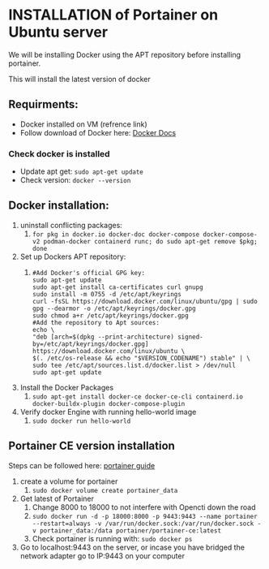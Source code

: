 # INSTALLATION of Portainer on Ubuntu server
We will be installing Docker using the APT repository before installing portainer.

This will install the latest version of docker 

## Requirments: 
- Docker installed on VM (refrence link)
- Follow download of Docker here: [Docker Docs](https://docs.docker.com/engine/install/ubuntu/)

### Check docker is installed
- Update apt get: `sudo apt-get update`
- Check version: `docker --version`

## Docker installation:
1. uninstall conflicting packages: 
   1. `for pkg in docker.io docker-doc docker-compose docker-compose-v2 podman-docker containerd runc; do sudo apt-get remove $pkg; done`
2. Set up Dockers APT repository:
   1. ```
      #Add Docker's official GPG key:
      sudo apt-get update
      sudo apt-get install ca-certificates curl gnupg
      sudo install -m 0755 -d /etc/apt/keyrings
      curl -fsSL https://download.docker.com/linux/ubuntu/gpg | sudo gpg --dearmor -o /etc/apt/keyrings/docker.gpg
      sudo chmod a+r /etc/apt/keyrings/docker.gpg
      #Add the repository to Apt sources:
      echo \
      "deb [arch=$(dpkg --print-architecture) signed-by=/etc/apt/keyrings/docker.gpg] https://download.docker.com/linux/ubuntu \
      $(. /etc/os-release && echo "$VERSION_CODENAME") stable" | \
      sudo tee /etc/apt/sources.list.d/docker.list > /dev/null
      sudo apt-get update
      ```
3. Install the Docker Packages
   1. `sudo apt-get install docker-ce docker-ce-cli containerd.io docker-buildx-plugin docker-compose-plugin`
4. Verify docker Engine with running hello-world image
   1. `sudo docker run hello-world`

## Portainer CE version installation 
Steps can be followed here: [portainer guide](https://docs.portainer.io/start/install-ce/server/docker/linux)
1. create a volume for portainer
   1. `sudo docker volume create portainer_data`
2. Get latest of Portainer 
   1. Change 8000 to 18000 to not interfere with Opencti down the road
   2. `sudo docker run -d -p 18000:8000 -p 9443:9443 --name portainer --restart=always -v /var/run/docker.sock:/var/run/docker.sock -v portainer_data:/data portainer/portainer-ce:latest`
   3. Check portainer is running with: `sudo docker ps`
3. Go to localhost:9443 on the server, or incase you have bridged the network adapter go to IP:9443 on your computer


